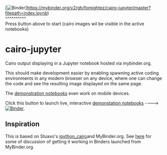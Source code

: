 [![Binder](http://mybinder.org/badge.svg)]https://mybinder.org/v2/gh/fomightez/cairo-jupyter/master?filepath=index.ipynb)  
^^^^^^^^^^  
Press button above to start (cairo images wil be visible in the active notebooks)


# cairo-jupyter

Cairo output displaying in a Jupyter notebook hosted via mybinder.org.

This should make development easier by enabling spawning active coding environments in any modern browser on any device, where one can change the code and see the resulting image displayed on the same page.

The [demonstration notebooks](http://mybinder.org/repo/fomightez/cairo-jupyter) even work on mobile devices.

Click this button to launch live, interactive [demonstation notebooks](http://mybinder.org/repo/fomightez/cairo-jupyter) ----> [![Binder](http://mybinder.org/badge.svg)](https://mybinder.org/v2/gh/fomightez/cairo-jupyter/master?filepath=index.ipynb).

## Inspiration

This is based on Stuaxo's [ipython_cairo](https://github.com/stuaxo/ipython_cairo)and MyBinder.org. See [here](https://github.com/stuaxo/ipython_cairo/issues/4#issuecomment-355009047) for some of discussion of getting it working in Binders launched from MyBinder.org.
